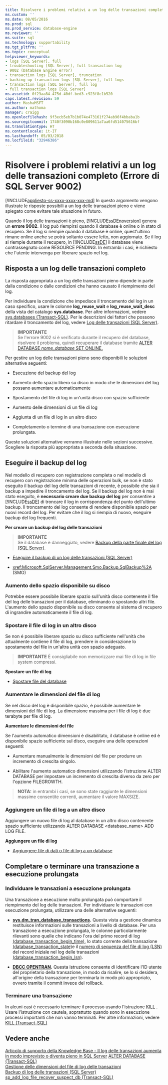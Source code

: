 ```yaml
---
title: Risolvere i problemi relativi a un log delle transazioni completo (Errore di SQL Server 9002) | Microsoft Docs
ms.custom: ''
ms.date: 08/05/2016
ms.prod: sql
ms.prod_service: database-engine
ms.reviewer: ''
ms.suite: sql
ms.technology: supportability
ms.tgt_pltfrm: ''
ms.topic: conceptual
helpviewer_keywords:
- logs [SQL Server], full
- troubleshooting [SQL Server], full transaction log
- 9002 (Database Engine error)
- transaction logs [SQL Server], truncation
- backing up transaction logs [SQL Server], full logs
- transaction logs [SQL Server], full log
- full transaction logs [SQL Server]
ms.assetid: 0f23aa84-475d-40df-bed3-c923f8c1b520
caps.latest.revision: 59
author: MashaMSFT
ms.author: mathoma
manager: craigg
ms.openlocfilehash: 9f3ecb5eb7b1b074e473161f274ab96f4bbaba1b
ms.sourcegitcommit: 1740f3090b168c0e809611a7aa6fd514075616bf
ms.translationtype: HT
ms.contentlocale: it-IT
ms.lasthandoff: 05/03/2018
ms.locfileid: "32946386"
---
```

# <a name="troubleshoot-a-full-transaction-log-sql-server-error-9002"></a>Risolvere i problemi relativi a un log delle transazioni completo (Errore di SQL Server 9002)
[!INCLUDE[appliesto-ss-xxxx-xxxx-xxx-md](../../includes/appliesto-ss-xxxx-xxxx-xxx-md.md)]
  In questo argomento vengono illustrate le risposte possibili a un log delle transazioni pieno e viene spiegato come evitare tale situazione in futuro. 
  
  Quando il log delle transazioni è pieno, [!INCLUDE[ssDEnoversion](../../includes/ssdenoversion-md.md)] genera un **errore 9002**. Il log può riempirsi quando il database è online o in stato di recupero. Se il log si riempie quando il database è online, quest'ultimo rimane online anche se potrà soltanto essere letto, non aggiornato. Se il log si riempie durante il recupero, in [!INCLUDE[ssDE](../../includes/ssde-md.md)] il database viene contrassegnato come RESOURCE PENDING. In entrambi i casi, è richiesto che l'utente intervenga per liberare spazio nel log.  
  
## <a name="responding-to-a-full-transaction-log"></a>Risposta a un log delle transazioni completo  
 La risposta appropriata a un log delle transazioni pieno dipende in parte dalla condizione o dalle condizioni che hanno causato il riempimento del log. 
 
 Per individuare la condizione che impedisce il troncamento del log in un caso specifico, usare le colonne **log_reuse_wait** e **log_reuse_wait_desc** della vista del catalogo **sys.database**. Per altre informazioni, vedere [sys.databases &#40;Transact-SQL&#41;](../../relational-databases/system-catalog-views/sys-databases-transact-sql.md). Per le descrizioni dei fattori che possono ritardare il troncamento del log, vedere [Log delle transazioni &#40;SQL Server&#41;](../../relational-databases/logs/the-transaction-log-sql-server.md).  
  
> **IMPORTANTE**  
>  Se l'errore 9002 si è verificato durante il recupero del database, risolvere il problema, quindi recuperare il database tramite [ALTER DATABASE *nome_database* SET ONLINE.](../../t-sql/statements/alter-database-transact-sql-set-options.md)  
  
 Per gestire un log delle transazioni pieno sono disponibili le soluzioni alternative seguenti:  
  
-   Esecuzione del backup del log  
  
-   Aumento dello spazio libero su disco in modo che le dimensioni del log possano aumentare automaticamente  
  
-   Spostamento del file di log in un'unità disco con spazio sufficiente  
  
-   Aumento delle dimensioni di un file di log  
  
-   Aggiunta di un file di log in un altro disco  
  
-   Completamento o termine di una transazione con esecuzione prolungata.  
  
 Queste soluzioni alternative verranno illustrate nelle sezioni successive. Scegliere la risposta più appropriata a seconda della situazione.  
  
## <a name="back-up-the-log"></a>Eseguire il backup del log  
 Nel modello di recupero con registrazione completa o nel modello di recupero con registrazione minima delle operazioni bulk, se non è stato eseguito il backup del log delle transazioni di recente, è possibile che sia il backup a impedire il troncamento del log. Se il backup del log non è mai stato eseguito, è **necessario creare due backup del log** per consentire a [!INCLUDE[ssDE](../../includes/ssde-md.md)] di troncare il log in corrispondenza del punto dell'ultimo backup. Il troncamento del log consente di rendere disponibile spazio per nuovi record del log. Per evitare che il log si riempia di nuovo, eseguire backup del log frequenti.  
  
 **Per creare un backup del log delle transazioni**  
  
> **IMPORTANTE**  
>  Se il database è danneggiato, vedere [Backup della parte finale del log &#40;SQL Server&#41;](../../relational-databases/backup-restore/tail-log-backups-sql-server.md).  
  
-   [Eseguire il backup di un log delle transazioni &#40;SQL Server&#41;](../../relational-databases/backup-restore/back-up-a-transaction-log-sql-server.md)  
  
-   <xref:Microsoft.SqlServer.Management.Smo.Backup.SqlBackup%2A> (SMO)  
  
### <a name="freeing-disk-space"></a>Aumento dello spazio disponibile su disco  
 Potrebbe essere possibile liberare spazio sull'unità disco contenente il file del log delle transazioni per il database, eliminando o spostando altri file. L'aumento dello spazio disponibile su disco consente al sistema di recupero di ingrandire automaticamente il file di log.  
  
### <a name="move-the-log-file-to-a-different-disk"></a>Spostare il file di log in un altro disco  
 Se non é possibile liberare spazio su disco sufficiente nell'unità che attualmente contiene il file di log, prendere in considerazione lo spostamento del file in un'altra unità con spazio adeguato.  
  
> **IMPORTANTE** È consigliabile non memorizzare mai file di log in file system compressi.  
  
 **Spostare un file di log**  
  
-   [Spostare file del database](../../relational-databases/databases/move-database-files.md)  
  
### <a name="increase-log-file-size"></a>Aumentare le dimensioni del file di log  
 Se nel disco del log è disponibile spazio, è possibile aumentare le dimensioni del file di log. La dimensione massima per i file di log è due terabyte per file di log.  
  
 **Aumentare le dimensioni del file**  
  
 Se l'aumento automatico dimensioni è disabilitato, il database è online ed è disponibile spazio sufficiente sul disco, eseguire una delle operazioni seguenti:  
  
-   Aumentare manualmente le dimensioni del file per produrre un incremento di crescita singolo.  
  
-   Abilitare l'aumento automatico dimensioni utilizzando l'istruzione ALTER DATABASE per impostare un incremento di crescita diverso da zero per l'opzione FILEGROWTH.  
  
> **NOTA:** in entrambi i casi, se sono state raggiunte le dimensioni massime consentite correnti, aumentare il valore MAXSIZE.  
  
### <a name="add-a-log-file-on-a-different-disk"></a>Aggiungere un file di log a un altro disco  
 Aggiungere un nuovo file di log al database in un altro disco contenente spazio sufficiente utilizzando ALTER DATABASE <database_name> ADD LOG FILE.  
  
 **Aggiungere un file di log**  
  
-   [Aggiungere file di dati o file di log a un database](../../relational-databases/databases/add-data-or-log-files-to-a-database.md)  
## <a name="complete-or-kill-a-long-running-transaction"></a>Completare o terminare una transazione a esecuzione prolungata
### <a name="discovering-long-running-transactions"></a>Individuare le transazioni a esecuzione prolungata
Una transazione a esecuzione molto prolungata può comportare il riempimento del log delle transazioni. Per individuare le transazioni con esecuzione prolungata, utilizzare una delle alternative seguenti:
 - **[sys.dm_tran_database_transactions](../system-dynamic-management-views/sys-dm-tran-database-transactions-transact-sql.md).**
Questa vista a gestione dinamica restituisce informazioni sulle transazioni a livello di database. Per una transazione a esecuzione prolungata, le colonne particolarmente rilevanti sono quelle che indicano l'ora del primo record di log [(database_transaction_begin_time)](../system-dynamic-management-views/sys-dm-tran-database-transactions-transact-sql.md), lo stato corrente della transazione [(database_transaction_state)](../system-dynamic-management-views/sys-dm-tran-database-transactions-transact-sql.md)e il [numero di sequenza del file di log (LSN)](../backup-restore/recover-to-a-log-sequence-number-sql-server.md) del record iniziale nel log delle transazioni [(database_transaction_begin_lsn)](../system-dynamic-management-views/sys-dm-tran-database-transactions-transact-sql.md).

 - **[DBCC OPENTRAN](../../t-sql/database-console-commands/dbcc-opentran-transact-sql.md).**
Questa istruzione consente di identificare l'ID utente del proprietario della transazione, in modo da risalire, se lo si desidera, all'origine della transazione per terminarla in modo più appropriato, ovvero tramite il commit invece del rollback.

### <a name="kill-a-transaction"></a>Terminare una transazione
In alcuni casi è necessario terminare il processo usando l'istruzione [KILL](../../t-sql/language-elements/kill-transact-sql.md) . Usare l'istruzione con cautela, soprattutto quando sono in esecuzione processi importanti che non vanno terminati. Per altre informazioni, vedere [KILL (Transact-SQL)](../../t-sql/language-elements/kill-transact-sql.md)

## <a name="see-also"></a>Vedere anche  
[Articolo di supporto della Knowledge Base - Il log delle transazioni aumenta in modo imprevisto o diventa pieno in SQL Server](https://support.microsoft.com/en-us/kb/317375) [ALTER DATABASE &#40;Transact-SQL&#41;](../../t-sql/statements/alter-database-transact-sql.md)   
 [Gestione delle dimensioni del file di log delle transazioni](../../relational-databases/logs/manage-the-size-of-the-transaction-log-file.md)   
 [Backup di log delle transazioni &#40;SQL Server&#41;](../../relational-databases/backup-restore/transaction-log-backups-sql-server.md)   
 [sp_add_log_file_recover_suspect_db &#40;Transact-SQL&#41;](../../relational-databases/system-stored-procedures/sp-add-log-file-recover-suspect-db-transact-sql.md)  
  
  
